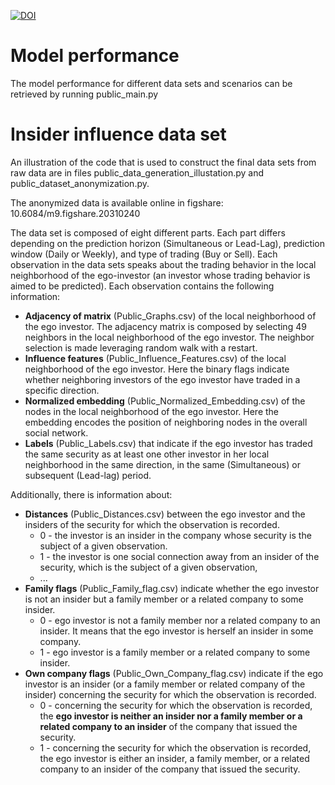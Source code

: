 [![DOI](https://zenodo.org/badge/513898679.svg)](https://zenodo.org/badge/latestdoi/513898679)

# Model performance

The model performance for different data sets and scenarios can be retrieved by running public_main.py

# Insider influence data set

An illustration of the code that is used to construct the final data sets from raw data are in files public_data_generation_illustation.py and public_dataset_anonymization.py.

The anonymized data is available online in figshare: 10.6084/m9.figshare.20310240

The data set is composed of eight different parts. Each part differs depending on the prediction horizon (Simultaneous or Lead-Lag), prediction window (Daily or Weekly), and type of trading (Buy or Sell). Each observation in the data sets speaks about the trading behavior in the local neighborhood of the ego-investor (an investor whose trading behavior is aimed to be predicted). Each observation contains the following information:

* **Adjacency of matrix** (Public_Graphs.csv) of the local neighborhood of the ego investor. The adjacency matrix is composed by selecting 49 neighbors in the local neighborhood of the ego investor. The neighbor selection is made leveraging random walk with a restart.
* **Influence features** (Public_Influence_Features.csv) of the local neighborhood of the ego investor. Here the binary flags indicate whether neighboring investors of the ego investor have traded in a specific direction.
* **Normalized embedding** (Public_Normalized_Embedding.csv) of the nodes in the local neighborhood of the ego investor. Here the embedding encodes the position of neighboring nodes in the overall social network.
* **Labels** (Public_Labels.csv) that indicate if the ego investor has traded the same security as at least one other investor in her local neighborhood in the same direction, in the same (Simultaneous) or subsequent (Lead-lag) period.

Additionally, there is information about:
* **Distances** (Public_Distances.csv) between the ego investor and the insiders of the security for which the observation is recorded.
    * 0 - the investor is an insider in the company whose security is the subject of a given observation.
    * 1 - the investor is one social connection away from an insider of the security, which is the subject of a given observation,
    * ...
* **Family flags** (Public_Family_flag.csv) indicate whether the ego investor is not an insider but a family member or a related company to some insider.
    * 0 - ego investor is not a family member nor a related company to an insider. It means that the ego investor is herself an insider in some company.
    * 1 - ego investor is a family member or a related company to some insider.
* **Own company flags** (Public_Own_Company_flag.csv) indicate if the ego investor is an insider (or a family member or related company of the insider) concerning the security for which the observation is recorded.
    * 0 - concerning the security for which the observation is recorded, the **ego investor is neither an insider nor a family member or a related company to an insider** of the company that issued the security.
    * 1 - concerning the security for which the observation is recorded, the ego investor is either an insider, a family member, or a related company to an insider of the company that issued the security.

